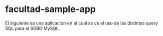 facultad-sample-app
===================

El siguiente es una aplicacion en el cual se ve el uso de las distintas query SQL para el SGBD MySQL.
